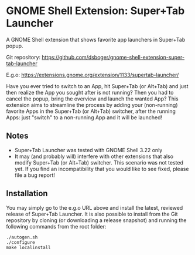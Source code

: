 # GNOME Shell Extension: Super+Tab Launcher

A GNOME Shell extension that shows favorite app launchers in Super+Tab popup.

Git repository: https://github.com/dsboger/gnome-shell-extension-super-tab-launcher

E.g.o: https://extensions.gnome.org/extension/1133/supertab-launcher/

Have you ever tried to switch to an App, hit Super+Tab (or Alt+Tab) and just then realize the App you sought after is not running? Then you had to cancel the popup, bring the overview and launch the wanted App? This extension aims to streamline the process by adding your (non-running) favorite Apps in the Super+Tab (or Alt+Tab) switcher, after the running Apps: just "switch" to a non-running App and it will be launched!

## Notes

 - Super+Tab Launcher was tested with GNOME Shell 3.22 only
 - It may (and probably will) interfere with other extensions that also modify Super+Tab (or Alt+Tab) switcher. This scenario was not tested yet. If you find an incompatibility that you would like to see fixed, please file a bug report!

## Installation

You may simply go to the e.g.o URL above and install the latest, reviewed release of Super+Tab Launcher. It is also possible to install from the Git repository by cloning (or downloading a release snapshot) and running the following commands from the root folder:


```
./autogen.sh
./configure
make localinstall
```
